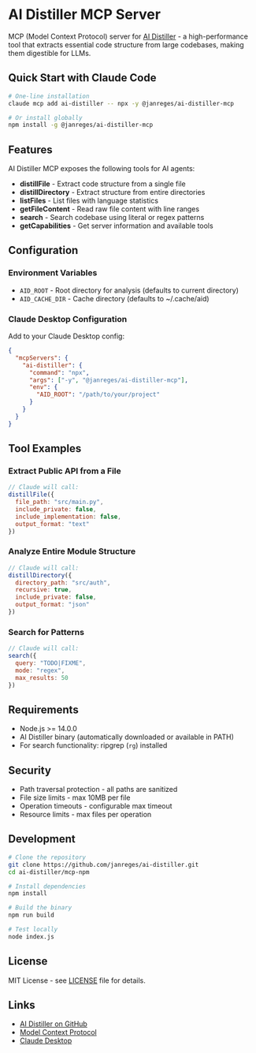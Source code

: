# AI Distiller MCP Server

MCP (Model Context Protocol) server for [AI Distiller](https://github.com/janreges/ai-distiller) - a high-performance tool that extracts essential code structure from large codebases, making them digestible for LLMs.

## Quick Start with Claude Code

```bash
# One-line installation
claude mcp add ai-distiller -- npx -y @janreges/ai-distiller-mcp

# Or install globally
npm install -g @janreges/ai-distiller-mcp
```

## Features

AI Distiller MCP exposes the following tools for AI agents:

- **distillFile** - Extract code structure from a single file
- **distillDirectory** - Extract structure from entire directories
- **listFiles** - List files with language statistics
- **getFileContent** - Read raw file content with line ranges
- **search** - Search codebase using literal or regex patterns
- **getCapabilities** - Get server information and available tools

## Configuration

### Environment Variables

- `AID_ROOT` - Root directory for analysis (defaults to current directory)
- `AID_CACHE_DIR` - Cache directory (defaults to ~/.cache/aid)

### Claude Desktop Configuration

Add to your Claude Desktop config:

```json
{
  "mcpServers": {
    "ai-distiller": {
      "command": "npx",
      "args": ["-y", "@janreges/ai-distiller-mcp"],
      "env": {
        "AID_ROOT": "/path/to/your/project"
      }
    }
  }
}
```

## Tool Examples

### Extract Public API from a File

```javascript
// Claude will call:
distillFile({
  file_path: "src/main.py",
  include_private: false,
  include_implementation: false,
  output_format: "text"
})
```

### Analyze Entire Module Structure

```javascript
// Claude will call:
distillDirectory({
  directory_path: "src/auth",
  recursive: true,
  include_private: false,
  output_format: "json"
})
```

### Search for Patterns

```javascript
// Claude will call:
search({
  query: "TODO|FIXME",
  mode: "regex",
  max_results: 50
})
```

## Requirements

- Node.js >= 14.0.0
- AI Distiller binary (automatically downloaded or available in PATH)
- For search functionality: ripgrep (`rg`) installed

## Security

- Path traversal protection - all paths are sanitized
- File size limits - max 10MB per file
- Operation timeouts - configurable max timeout
- Resource limits - max files per operation

## Development

```bash
# Clone the repository
git clone https://github.com/janreges/ai-distiller.git
cd ai-distiller/mcp-npm

# Install dependencies
npm install

# Build the binary
npm run build

# Test locally
node index.js
```

## License

MIT License - see [LICENSE](LICENSE) file for details.

## Links

- [AI Distiller on GitHub](https://github.com/janreges/ai-distiller)
- [Model Context Protocol](https://modelcontextprotocol.io)
- [Claude Desktop](https://claude.ai)